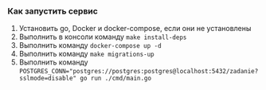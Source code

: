 ### Как запустить сервис
1. Установить go, Docker и docker-сompose, если они не установлены
2. Выполнить в консоли команду `make install-deps`
3. Выполнить команду `docker-compose up -d`
4. Выполнить команду `make migrations-up`
5. Выполнить команду `POSTGRES_CONN="postgres://postgres:postgres@localhost:5432/zadanie?sslmode=disable" go run ./cmd/main.go`